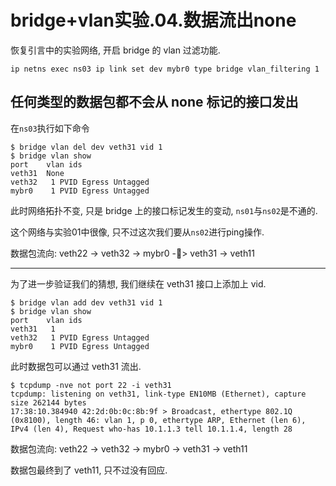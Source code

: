 # bridge+vlan实验.04.数据流出none

恢复引言中的实验网络, 开启 bridge 的 vlan 过滤功能.

```
ip netns exec ns03 ip link set dev mybr0 type bridge vlan_filtering 1
```

## 任何类型的数据包都不会从 none 标记的接口发出

在`ns03`执行如下命令

```
$ bridge vlan del dev veth31 vid 1
$ bridge vlan show
port	vlan ids
veth31	None
veth32	 1 PVID Egress Untagged
mybr0	 1 PVID Egress Untagged
```

此时网络拓扑不变, 只是 bridge 上的接口标记发生的变动, `ns01`与`ns02`是不通的.

这个网络与实验01中很像, 只不过这次我们要从`ns02`进行ping操作.

数据包流向: veth22 -> veth32 -> mybr0 -🚫> veth31 -> veth11

------

为了进一步验证我们的猜想, 我们继续在 veth31 接口上添加上 vid.

```
$ bridge vlan add dev veth31 vid 1
$ bridge vlan show
port	vlan ids
veth31	 1
veth32	 1 PVID Egress Untagged
mybr0	 1 PVID Egress Untagged
```

此时数据包可以通过 veth31 流出.

```log
$ tcpdump -nve not port 22 -i veth31
tcpdump: listening on veth31, link-type EN10MB (Ethernet), capture size 262144 bytes
17:38:10.384940 42:2d:0b:0c:8b:9f > Broadcast, ethertype 802.1Q (0x8100), length 46: vlan 1, p 0, ethertype ARP, Ethernet (len 6), IPv4 (len 4), Request who-has 10.1.1.3 tell 10.1.1.4, length 28
```

数据包流向: veth22 -> veth32 -> mybr0 -> veth31 -> veth11

数据包最终到了 veth11, 只不过没有回应.
